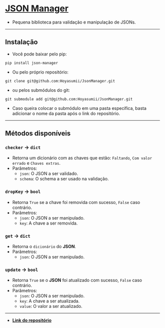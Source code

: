 # [JSON Manager](https://pypi.org/project/json-manager/)
- Pequena biblioteca para validação e manipulação de JSONs.
---
## Instalação
- Você pode baixar pelo pip:
```
pip install json-manager
```
- Ou pelo próprio repositório:
```
git clone git@github.com:Hoyasumii/JsonManager.git
```
- ou pelos submódulos do git:
```
git submodule add git@github.com:Hoyasumii/JsonManager.git
```
- Caso queira colocar o submódulo em uma pasta específica, basta adicionar o nome da pasta após o link do repositório.
---
## Métodos disponíveis
### `checker` -> `dict`
- Retorna um dicionário com as chaves que estão: `Faltando`, `Com valor errado` e `Chaves extras`.
- Parâmetros:
    - `json`: O JSON a ser validado.
    - `schema`: O schema a ser usado na validação.
### `dropKey` -> `bool`
- Retorna `True` se a chave foi removida com sucesso, `False` caso contrário.
- Parâmetros:
    - `json`: O JSON a ser manipulado.
    - `key`: A chave a ser removida.
### `get` -> `dict`
- Retorna o `dicionário` do **JSON**.
- Parâmetros:
    - `json`: O JSON a ser manipulado.
### `update` -> `bool`
- Retorna `True` se o **JSON** foi atualizado com sucesso, `False` caso contrário.
- Parâmetros:
    - `json`: O JSON a ser manipulado.
    - `key`: A chave a ser atualizada.
    - `value`: O valor a ser atualizado.
---
- [**Link do repositório**](https://github.com/Hoyasumii/JsonManager)